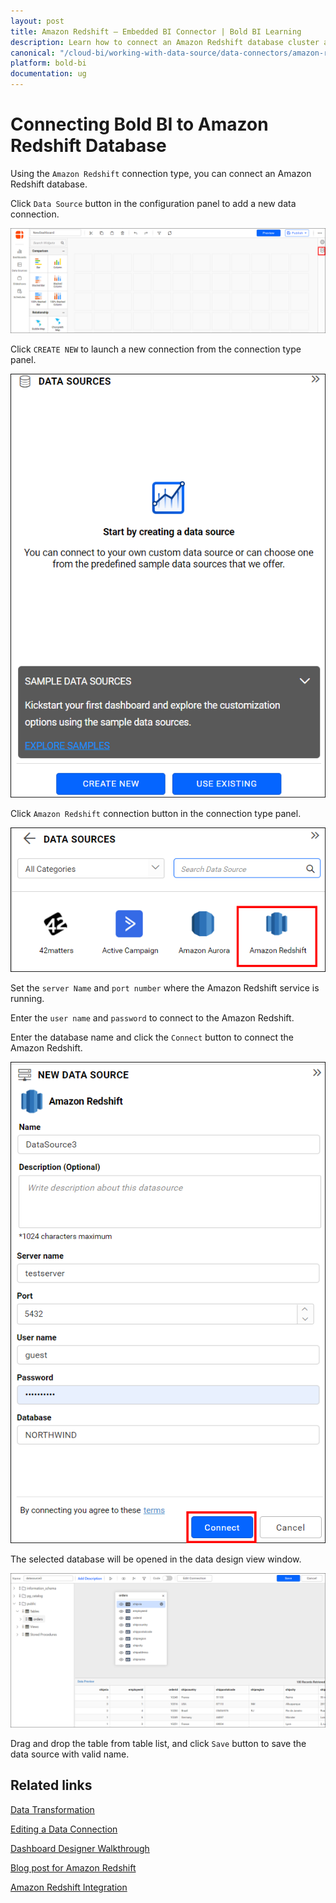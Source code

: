```yaml
---
layout: post
title: Amazon Redshift – Embedded BI Connector | Bold BI Learning
description: Learn how to connect an Amazon Redshift database cluster and read its data into Bold BI Embedded dashboard.
canonical: "/cloud-bi/working-with-data-source/data-connectors/amazon-redshift/"
platform: bold-bi
documentation: ug
---
```

   
# Connecting Bold BI to Amazon Redshift Database

Using the `Amazon Redshift` connection type, you can connect an Amazon Redshift database.

Click `Data Source` button in the configuration panel to add a new data connection.

![Data source](/static/assets/embedded/working-with-datasource/data-connectors/images/amazon-redshift/datasource.png)

Click `CREATE NEW` to launch a new connection from the connection type panel. 

![Data source button](/static/assets/embedded/working-with-datasource/data-connectors/images/amazon-redshift/datasourcebutton.png)

Click `Amazon Redshift` connection button in the connection type panel.

![amazonredshift_button](/static/assets/embedded/working-with-datasource/data-connectors/images/amazon-redshift/amazonredshift_button.png)

Set the `server Name` and `port number` where the Amazon Redshift service is running.

Enter the `user name` and `password` to connect to the Amazon Redshift.

Enter the database name and click the `Connect` button to connect the Amazon Redshift.

![amazonredshift_connectiontype](/static/assets/embedded/working-with-datasource/data-connectors/images/amazon-redshift/amazonredshift_connectiontype.png)

The selected database will be opened in the data design view window.

![Data design view ](/static/assets/embedded/working-with-datasource/data-connectors/images/amazon-redshift/data-design-view.png)

Drag and drop the table from table list, and click `Save` button to save the data source with valid name.

## Related links
[Data Transformation](/embedded-bi/working-with-data-source/transforming-data/joining-table/)

[Editing a Data Connection](/embedded-bi/working-with-data-source/editing-a-data-connection/)   

[Dashboard Designer Walkthrough](/embedded-bi/getting-started/quick-start/)

[Blog post for Amazon Redshift](https://www.boldbi.com/blog/unlock-actionable-insights-from-amazon-redshift-data)

[Amazon Redshift Integration](https://www.boldbi.com/integrations/amazon-redshift?utm_source=syncfusion&utm_medium=documentation&utm_campaign=boldbiamazonredshiftintegration)